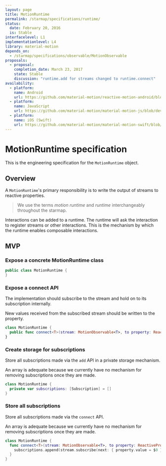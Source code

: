 ```yaml
---
layout: page
title: MotionRuntime
permalink: /starmap/specifications/runtime/
status:
  date: February 20, 2016
  is: Stable
interfacelevel: L1
implementationlevel: L4
library: material-motion
depends_on:
  - /starmap/specifications/observable/MotionObservable
proposals:
  - proposal:
    completion_date: March 23, 2017
    state: Stable
    discussion: "runtime.add for streams changed to runtime.connect"
availability:
  - platform:
    name: Android 
    url: https://github.com/material-motion/reactive-motion-android/blob/develop/library/src/main/java/com/google/android/reactive/motion/MotionRuntime.java
  - platform:
    name: JavaScript
    url: https://github.com/material-motion/material-motion-js/blob/develop/packages/streams/src/MotionRuntime.ts
  - platform:
    name: iOS (Swift)
    url: https://github.com/material-motion/material-motion-swift/blob/develop/src/MotionRuntime.swift
---
```


# MotionRuntime specification

This is the engineering specification for the `MotionRuntime` object.

## Overview

A `MotionRuntime`'s primary responsibility is to write the output of streams to reactive properties.

> We use the terms *motion runtime* and *runtime* interchangeably throughout the starmap.

Interactions can be added to a runtime. The runtime will ask the interaction to register streams or
other interactions. This is the mechanism by which the runtime enables composable interactions.

## MVP

### Expose a concrete MotionRuntime class

```swift
public class MotionRuntime {
}
```

### Expose a connect API

The implementation should subscribe to the stream and hold on to its subscription internally.

New values received from the subscribed stream should be written to the property.

```swift
class MotionRuntime {
  public func connect<T>(stream: MotionObservable<T>, to property: ReactiveProperty<T>)
}
```

### Create storage for subscriptions

Store all subscriptions made via the `add` API in a private storage mechanism.

An array is adequate because we currently have no mechanism for removing subscriptions once they are
made.

```swift
class MotionRuntime {
  private var subscriptions: [Subscription] = []
}
```

### Store all subscriptions

Store all subscriptions made via the `connect` API.

An array is adequate because we currently have no mechanism for removing subscriptions once they are
made.

```swift
class MotionRuntime {
  func connect<T>(stream: MotionObservable<T>, to property: ReactiveProperty<T>) {
    subscriptions.append(stream.subscribe(next: { property.value = $0 }))
  }
}
```
